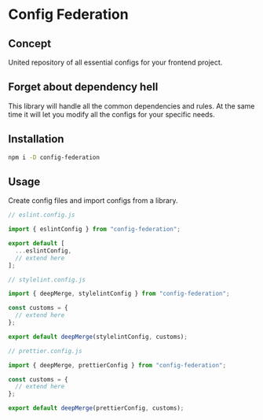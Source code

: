 # Config Federation

## Concept

United repository of all essential configs for your frontend project.

## Forget about dependency hell

This library will handle all the common dependencies and rules. At the same time it will let you modify all the configs for your specific needs.

## Installation

```sh
npm i -D config-federation
```

## Usage

Create config files and import configs from a library.

```js
// eslint.config.js

import { eslintConfig } from "config-federation";

export default [
  ...eslintConfig,
  // extend here
];
```

```js
// stylelint.config.js

import { deepMerge, stylelintConfig } from "config-federation";

const customs = {
  // extend here
};

export default deepMerge(stylelintConfig, customs);
```

```js
// prettier.config.js

import { deepMerge, prettierConfig } from "config-federation";

const customs = {
  // extend here
};

export default deepMerge(prettierConfig, customs);
```
